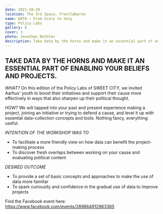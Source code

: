 ```yaml
---
date: 2021-10-28
location: The 3rd Space, Frontløberne
name: DATA – From Scary to Sexy
type: Policy Labs
gallery: 8
cover: 3
photo: Jonathan Nothlev
description: Take data by the horns and make it an essential part of enabling your beliefs and projects.
---
```


## TAKE DATA BY THE HORNS AND MAKE IT AN ESSENTIAL PART OF ENABLING YOUR BELIEFS AND PROJECTS.

_WHAT?_
On this edition of the Policy Labs of SWEET CITY, we invited Aarhus' youth to boost their initiatives and support their cause more effectively in ways that also sharpen up their political thought.

_HOW?_
We will tapped into your past and present experience making a project, joining an initiative or trying to defend a cause, and level it up with essential data-collection concepts and tools. Nothing fancy, everything useful.

_INTENTION OF THE WORKSHOP WAS TO_

- To facilitate a more friendly view on how data can benefit the project-making process
- To discover fresh overlaps between working on your cause and evaluating political content

_DESIRED OUTCOME_

- To provide a set of basic concepts and approaches to make the use of data more familiar
- To spark curiousity and confidence in the gradual use of data to improve projects

Find the Facebook event here: https://www.facebook.com/events/289864912963365

